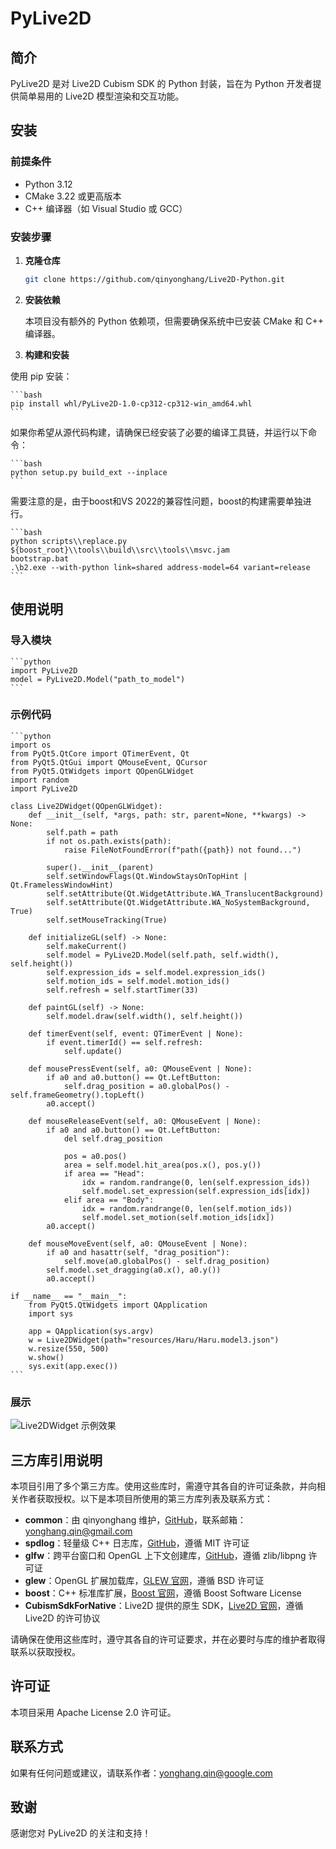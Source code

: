 # PyLive2D

## 简介

PyLive2D 是对 Live2D Cubism SDK 的 Python 封装，旨在为 Python 开发者提供简单易用的 Live2D 模型渲染和交互功能。

## 安装

### 前提条件

- Python 3.12
- CMake 3.22 或更高版本
- C++ 编译器（如 Visual Studio 或 GCC）

### 安装步骤

1. **克隆仓库**
   ```bash
   git clone https://github.com/qinyonghang/Live2D-Python.git

2. **安装依赖**

    本项目没有额外的 Python 依赖项，但需要确保系统中已安装 CMake 和 C++ 编译器。

3. **构建和安装**

使用 pip 安装：

    ```bash
    pip install whl/PyLive2D-1.0-cp312-cp312-win_amd64.whl
    ```

如果你希望从源代码构建，请确保已经安装了必要的编译工具链，并运行以下命令：

    ```bash
    python setup.py build_ext --inplace
    ```

需要注意的是，由于boost和VS 2022的兼容性问题，boost的构建需要单独进行。

    ```bash
    python scripts\\replace.py ${boost_root}\\tools\\build\\src\\tools\\msvc.jam
    bootstrap.bat
    .\b2.exe --with-python link=shared address-model=64 variant=release
    ```

## 使用说明

### 导入模块

    ```python
    import PyLive2D
    model = PyLive2D.Model("path_to_model")
    ```

### 示例代码

    ```python
    import os
    from PyQt5.QtCore import QTimerEvent, Qt
    from PyQt5.QtGui import QMouseEvent, QCursor
    from PyQt5.QtWidgets import QOpenGLWidget
    import random
    import PyLive2D

    class Live2DWidget(QOpenGLWidget):
        def __init__(self, *args, path: str, parent=None, **kwargs) -> None:
            self.path = path
            if not os.path.exists(path):
                raise FileNotFoundError(f"path({path}) not found...")

            super().__init__(parent)
            self.setWindowFlags(Qt.WindowStaysOnTopHint | Qt.FramelessWindowHint)
            self.setAttribute(Qt.WidgetAttribute.WA_TranslucentBackground)
            self.setAttribute(Qt.WidgetAttribute.WA_NoSystemBackground, True)
            self.setMouseTracking(True)

        def initializeGL(self) -> None:
            self.makeCurrent()
            self.model = PyLive2D.Model(self.path, self.width(), self.height())
            self.expression_ids = self.model.expression_ids()
            self.motion_ids = self.model.motion_ids()
            self.refresh = self.startTimer(33)

        def paintGL(self) -> None:
            self.model.draw(self.width(), self.height())

        def timerEvent(self, event: QTimerEvent | None):
            if event.timerId() == self.refresh:
                self.update()

        def mousePressEvent(self, a0: QMouseEvent | None):
            if a0 and a0.button() == Qt.LeftButton:
                self.drag_position = a0.globalPos() - self.frameGeometry().topLeft()
            a0.accept()

        def mouseReleaseEvent(self, a0: QMouseEvent | None):
            if a0 and a0.button() == Qt.LeftButton:
                del self.drag_position

                pos = a0.pos()
                area = self.model.hit_area(pos.x(), pos.y())
                if area == "Head":
                    idx = random.randrange(0, len(self.expression_ids))
                    self.model.set_expression(self.expression_ids[idx])
                elif area == "Body":
                    idx = random.randrange(0, len(self.motion_ids))
                    self.model.set_motion(self.motion_ids[idx])
            a0.accept()

        def mouseMoveEvent(self, a0: QMouseEvent | None):
            if a0 and hasattr(self, "drag_position"):
                self.move(a0.globalPos() - self.drag_position)
            self.model.set_dragging(a0.x(), a0.y())
            a0.accept()

    if __name__ == "__main__":
        from PyQt5.QtWidgets import QApplication
        import sys

        app = QApplication(sys.argv)
        w = Live2DWidget(path="resources/Haru/Haru.model3.json")
        w.resize(550, 500)
        w.show()
        sys.exit(app.exec())
    ```

### 展示
![Live2DWidget 示例效果](package/display.png "Live2DWidget 示例效果")


## 三方库引用说明

本项目引用了多个第三方库。使用这些库时，需遵守其各自的许可证条款，并向相关作者获取授权。以下是本项目所使用的第三方库列表及联系方式：

- **common**：由 qinyonghang 维护，[GitHub](https://github.com/qinyonghang/common)，联系邮箱：yonghang.qin@gmail.com
- **spdlog**：轻量级 C++ 日志库，[GitHub](https://github.com/gabime/spdlog)，遵循 MIT 许可证
- **glfw**：跨平台窗口和 OpenGL 上下文创建库，[GitHub](https://github.com/glfw/glfw)，遵循 zlib/libpng 许可证
- **glew**：OpenGL 扩展加载库，[GLEW 官网](http://glew.sourceforge.net/)，遵循 BSD 许可证
- **boost**：C++ 标准库扩展，[Boost 官网](https://www.boost.org/)，遵循 Boost Software License
- **CubismSdkForNative**：Live2D 提供的原生 SDK，[Live2D 官网](https://www.live2d.com/en/)，遵循 Live2D 的许可协议

请确保在使用这些库时，遵守其各自的许可证要求，并在必要时与库的维护者取得联系以获取授权。

## 许可证

本项目采用 Apache License 2.0 许可证。

## 联系方式

如果有任何问题或建议，请联系作者：yonghang.qin@google.com

## 致谢
感谢您对 PyLive2D 的关注和支持！
